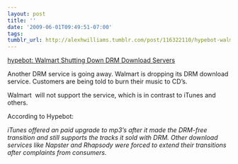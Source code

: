 ```yaml
---
layout: post
title: ''
date: '2009-06-01T09:49:51-07:00'
tags: 
tumblr_url: http://alexhwilliams.tumblr.com/post/116322110/hypebot-walmart-shutting-down-drm-download
---
```

<p><a href="http://www.hypebot.com/hypebot/2009/06/walmart-shutting-down-drm-download-servers.html">hypebot: Walmart Shutting Down DRM Download Servers</a></p>
<p>Another DRM service is going away. Walmart is dropping its DRM download service. Customers are being told to burn their music to CD&#8217;s.</p>
<p>Walmart  will not support the service, which is in contrast to iTunes and others.</p>
<p>According to Hypebot:</p>
<p><i>iTunes offered an paid upgrade to mp3&#8217;s after it made the DRM-free transition and still supports the tracks it sold with DRM. Other download services like Napster and Rhapsody were forced to extend their transitions after complaints from consumers. </i></p>
